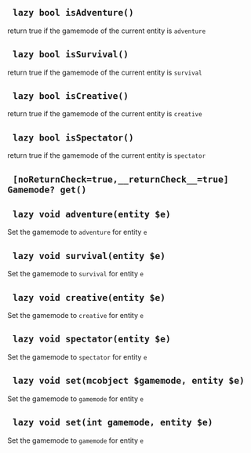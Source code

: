## ` lazy bool isAdventure()`
return true if the gamemode of the current entity is `adventure`

## ` lazy bool isSurvival()`
return true if the gamemode of the current entity is `survival`

## ` lazy bool isCreative()`
return true if the gamemode of the current entity is `creative`

## ` lazy bool isSpectator()`
return true if the gamemode of the current entity is `spectator`

## ` [noReturnCheck=true,__returnCheck__=true] Gamemode? get()`


## ` lazy void adventure(entity $e)`
Set the gamemode to `adventure` for entity `e`

## ` lazy void survival(entity $e)`
Set the gamemode to `survival` for entity `e`

## ` lazy void creative(entity $e)`
Set the gamemode to `creative` for entity `e`

## ` lazy void spectator(entity $e)`
Set the gamemode to `spectator` for entity `e`

## ` lazy void set(mcobject $gamemode, entity $e)`
Set the gamemode to `gamemode` for entity `e`

## ` lazy void set(int gamemode, entity $e)`
Set the gamemode to `gamemode` for entity `e`


